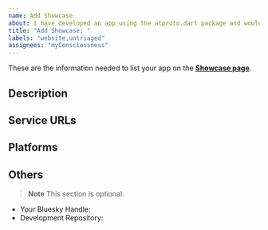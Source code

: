 ```yaml
---
name: Add Showcase
about: I have developed an app using the atproto.dart package and would like to list it on the website Showcase.
title: "Add Showcase: "
labels: "website,untriaged"
assignees: "myConsciousness"
---
```


These are the information needed to list your app on the **[Showcase page](https://atprotodart.com/showcase)**.

## Description

## Service URLs

## Platforms

## Others

> **Note**
> This section is optional.

- Your Bluesky Handle:
- Development Repository:
